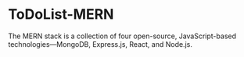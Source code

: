 # ToDoList-MERN
The MERN stack is a collection of four open-source, JavaScript-based technologies—MongoDB, Express.js, React, and Node.js. 
